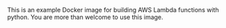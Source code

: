 This is an example Docker image for building AWS Lambda functions with python.
You are more than welcome to use this image.
